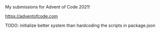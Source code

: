 My submissions for Advent of Code 2021!

https://adventofcode.com

TODO: initialize better system than hardcoding the scripts in package.json